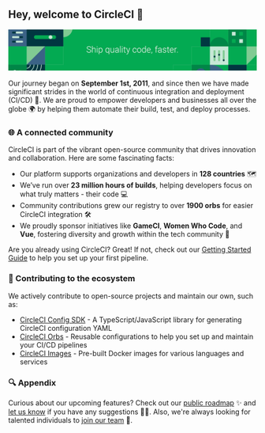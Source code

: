 ## Hey, welcome to CircleCI 👋

![An illustration of geometric shapes colored in green and the phrase: "Ship quality code, faster".](https://github.com/CircleCI-Public/.github/blob/main/images/banner.jpeg)

Our journey began on **September 1st, 2011**, and since then we have made significant strides in the world of continuous integration and deployment (CI/CD) 🌟. We are proud to empower developers and businesses all over the globe 🌍 by helping them automate their build, test, and deploy processes.

### 🌐 A connected community

CircleCI is part of the vibrant open-source community that drives innovation and collaboration. Here are some fascinating facts:

- Our platform supports organizations and developers in **128 countries** 🗺️
- We’ve run over **23 million hours of builds**, helping developers focus on what truly matters - their code 💻
- Community contributions grew our registry to over **1900 orbs** for easier CircleCI integration 🛠️
- We proudly sponsor initiatives like **GameCI**, **Women Who Code**, and **Vue**, fostering diversity and growth within the tech community 🤝

Are you already using CircleCI? Great! If not, check out our [Getting Started Guide](https://circleci.com/docs/2.0/first-steps/) to help you set up your first pipeline.

### 🌿 Contributing to the ecosystem

We actively contribute to open-source projects and maintain our own, such as:

- [CircleCI Config SDK](https://github.com/CircleCI-Public/circleci-config-sdk-ts) - A TypeScript/JavaScript library for generating CircleCI configuration YAML
- [CircleCI Orbs](https://github.com/orgs/CircleCI-Public/repositories?q=-orb&type=public&language=&sort=name) - Reusable configurations to help you set up and maintain your CI/CD pipelines
- [CircleCI Images](https://github.com/orgs/CircleCI-Public/repositories?q=cimg-&type=public&language=&sort=name) - Pre-built Docker images for various languages and services

### 🔍 Appendix

Curious about our upcoming features? Check out our [public roadmap](https://circleci.com/product-roadmap/) ✨ and [let us know](https://circleci.com/contact/) if you have any suggestions 🙇‍♂️. Also, we're always looking for talented individuals to [join our team](https://circleci.com/careers/jobs/) 🙌.
